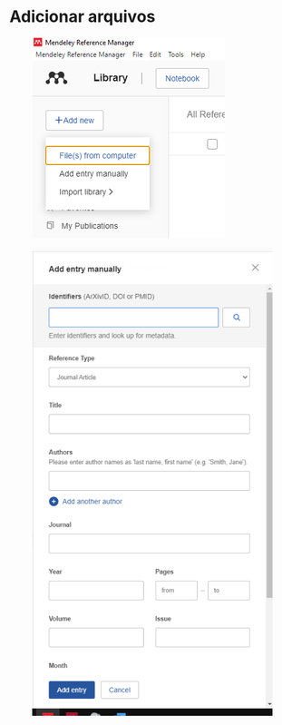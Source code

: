 # Adicionar arquivos

<figure><img src="../../.gitbook/assets/image (26).png" alt=""><figcaption></figcaption></figure>



<figure><img src="../../.gitbook/assets/image (17).png" alt=""><figcaption></figcaption></figure>
